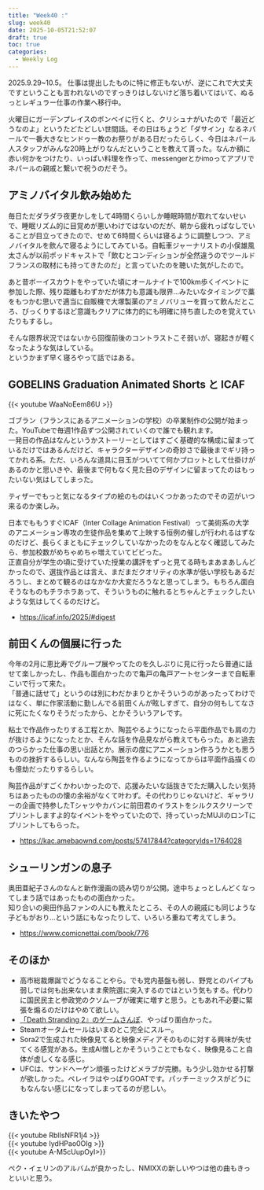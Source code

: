 ```yaml
---
title: "Week40 :"
slug: week40
date: 2025-10-05T21:52:07
draft: true
toc: true
categories:
  - Weekly Log
---
```

2025.9.29~10.5。
仕事は提出したものに特に修正もないが、逆にこれで大丈夫ですということも言われないのですっきりはしないけど落ち着いてはいて、ぬるっとレギュラー仕事の作業へ移行中。    

火曜日にガーデンプレイスのボンベイに行くと、クリシュナがいたので「最近どうなのよ」というたどたどしい世間話。その日はちょうど「ダサイン」なるネパールで一番大きなヒンドゥー教のお祭りがある日だったらしく、今日はネパール人スタッフがみんな20時上がりなんだということを教えて貰った。なんか額に赤い何かをつけたり、いっぱい料理を作って、messengerとかimoってアプリでネパールの親戚と繋いで祝うのだそう。


## アミノバイタル飲み始めた

毎日ただダラダラ夜更かしをして4時間くらいしか睡眠時間が取れてないせいで、睡眠リズム的に目覚めが悪いわけではないのだが、朝から疲れっぱなしでいることが目立ってきたので、せめて6時間くらいは寝るように調整しつつ、アミノバイタルを飲んで寝るようにしてみている。自転車ジャーナリストの小俣雄風太さんが以前ポッドキャストで「飲むとコンディションが全然違うのでツールドフランスの取材にも持ってきたのだ」と言っていたのを聴いた気がしたので。

あと昔ボーイスカウトをやっていた頃にオールナイトで100km歩くイベントに参加した際、残り距離もわずかだが体力も意識も限界…みたいなタイミングで藁をもつかむ思いで適当に自販機で大塚製薬のアミノバリューを買って飲んだところ、びっくりするほど意識もクリアに体力的にも明確に持ち直したのを覚えていたりもするし。

そんな限界状況ではないから回復前後のコントラストこそ弱いが、寝起きが軽くなったような気はしている。  
というかまず早く寝ろやって話ではある。

## GOBELINS Graduation Animated Shorts と ICAF

{{< youtube WaaNoEem86U >}}

ゴブラン（フランスにあるアニメーションの学校）の卒業制作の公開が始まった。YouTubeで毎週1作品ずつ公開されていくので誰でも観れます。  
一発目の作品はなんというかストーリーとしてはすごく基礎的な構成に留まっているだけではあるんだけど、キャラクターデザインの奇妙さで最後までギリ持ってかれる系。ただ、いろんな道具に目玉がついてて何かプロットとして仕掛けがあるのかと思いきや、最後まで何もなく見た目のデザインに留まってたのはもったいない気はしてしまった。

ティザーでもっと気になるタイプの絵のものはいくつかあったのでその辺がいつ来るのか楽しみ。

日本でももうすぐICAF（Inter Collage Animation Festival）って美術系の大学のアニメーション専攻の生徒作品を集めて上映する恒例の催しが行われるはずなのだけど、長らくまともにチェックしていなかったのをなんとなく確認してみたら、参加校数がめちゃめちゃ増えていてビビった。  
正直自分が学生の頃に受けていた授業の講評をずっと見てる時もまあまあしんどかったので、選抜作品とは言え、まだまだクオリティの水準が低い学校もあるだろうし、まとめて観るのはなかなか大変だろうなと思ってしまう。もちろん面白そうなものもチラホラあって、そういうものに触れるとちゃんとチェックしたいような気はしてくるのだけど。

- https://icaf.info/2025/#digest

## 前田くんの個展に行った

今年の2月に恵比寿でグループ展やってたのを久しぶりに見に行ったら普通に話せて楽しかったし、作品も面白かったので亀戸の亀戸アートセンターまで自転車こいで行って来た。  
「普通に話せて」というのは別にわだかまりとかそういうのがあったってわけではなく、単に作家活動に勤しんでる前田くんが眩しすぎて、自分の何もしてなさに死にたくなりそうだったから、とかそういうアレです。

粘土で作品作ったりする工程とか、陶芸やるようになったら平面作品でも肩の力が抜けるようになったとか、そんな話を作品見ながら教えてもらった。あと過去のつらかった仕事の思い出話とか。展示の度にアニメーション作ろうかとも思うものの挫折するらしい。なんなら陶芸を作るようになってからは平面作品描くのも億劫だったりするらしい。

陶芸作品がすごくかわいかったので、応援みたいな話抜きでただ購入したい気持ちはあったものの懐の余裕がなくて叶わず。その代わりじゃないけど、ギャラリーの企画で持参したTシャツやカバンに前田君のイラストをシルクスクリーンでプリントしますよ的なイベントをやっていたので、持っていったMUJIのロンTにプリントしてもらった。

- https://kac.amebaownd.com/posts/57417844?categoryIds=1764028

## シューリンガンの息子

奥田亜紀子さんのなんと新作漫画の読み切りが公開。途中ちょっとしんどくなってしまう話ではあったものの面白かった。  
知り合いの奥田作品ファンの人にも教えたところ、その人の親戚にも同じような子どもがおり…という話にもなったりして、いろいろ重ねて考えてしまう。

- https://www.comicnettai.com/book/776

## そのほか

- 高市総裁爆誕でどうなることやら。でも党内基盤も弱し、野党とのパイプも弱しでは何も出来ないまま衆院選に突入するのではという気もする。代わりに国民民主と参政党のクソムーブが確実に増すと思う。ともあれ不必要に緊張を煽るのだけはやめて欲しい。
- [「Death Stranding 2』のゲームさんぽ](https://www.youtube.com/watch?v=xLil2i6lbYk)、やっぱり面白かった。
- Steamオータムセールはいまのとこ完全にスルー。
- Sora2で生成された映像見てると映像メディアそのものに対する興味が失せてくる感覚がある。生成AI憎しとかそういうことでもなく、映像見ること自体が虚しくなる感じ。
- UFCは、サンドヘーゲン頑張ったけどメラブが完勝。もう少し効かせる打撃が欲しかった。ペレイラはやっぱりGOATです。パッチーミックスがどうにもなんない感じになってしまってるのが悲しい。

## きいたやつ

{{< youtube RblIsNFR1j4 >}}  
{{< youtube IydHPao0OIg >}}  
{{< youtube A-M5cUupOyI>}}

ペク・イェリンのアルバムが良かったし、NMIXXの新しいやつは他の曲もきっといいと思う。